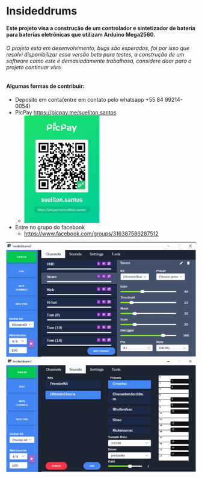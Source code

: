 # Insideddrums

#### Este projeto visa a construção de um controlador e sintetizador de bateria para baterias eletrônicas que utilizam Arduino Mega2560.
###### O projeto esta em desenvolvimento, bugs são esperados, foi por isso que resolvi disponibilizar essa versão beta para testes, a construção de um software como este é demasiadamente trabalhosa, considere doar para o projeto continuar vivo. 
#### Algumas formas de contribuir: 
* Deposito em conta(entre em contato pelo whatsapp +55 84 99214-0054)
* PicPay https://picpay.me/sueliton.santos 
   * <img src="https://github.com/insideddrums/insideddrums/blob/master/picpay.jpg" width="200" >
* Entre no grupo do facebook
   * https://www.facebook.com/groups/316387586287512

![GitHub Logo](/insideddrums.jpg) ![GitHub Logo](/insideddrums2.jpg)

